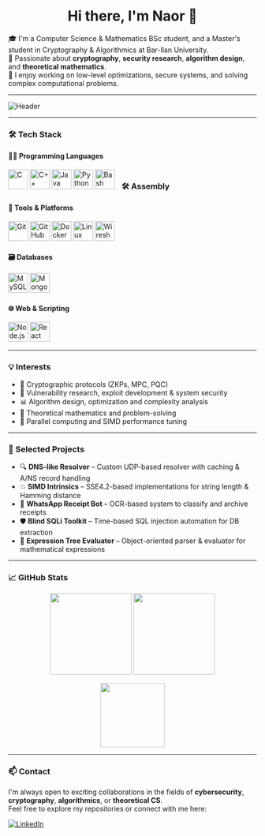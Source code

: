 <h1 align="center">Hi there, I'm Naor 👋</h1>

🎓 I'm a Computer Science & Mathematics BSc student, and a Master's student in Cryptography & Algorithmics at Bar-Ilan University.  
🔐 Passionate about **cryptography**, **security research**, **algorithm design**, and **theoretical mathematics**.  
🧠 I enjoy working on low-level optimizations, secure systems, and solving complex computational problems.

---

![Header](https://capsule-render.vercel.app/api?type=waving&color=0:0F2027,50:203A43,100:2C5364&height=200&section=header&text=Welcome%20to%20My%20GitHub!&fontSize=35&fontColor=ffffff)

---

### 🛠️ Tech Stack

#### 👨‍💻 Programming Languages
<p align="left">
  <img src="https://cdn.jsdelivr.net/gh/devicons/devicon/icons/c/c-original.svg" height="40" alt="C"/>
  <img src="https://cdn.jsdelivr.net/gh/devicons/devicon/icons/cplusplus/cplusplus-original.svg" height="40" alt="C++"/>
  <img src="https://cdn.jsdelivr.net/gh/devicons/devicon/icons/java/java-original.svg" height="40" alt="Java"/>
  <img src="https://cdn.jsdelivr.net/gh/devicons/devicon/icons/python/python-original.svg" height="40" alt="Python"/>
  <img src="https://cdn.jsdelivr.net/gh/devicons/devicon/icons/bash/bash-original.svg" height="40" alt="Bash"/>
  <span style="display:inline-block; vertical-align:middle; margin-left:10px; font-weight:bold; font-size:16px;">🛠️ Assembly</span>
</p>

#### 🧰 Tools & Platforms
<p align="left">
  <img src="https://cdn.jsdelivr.net/gh/devicons/devicon/icons/git/git-original.svg" height="40" alt="Git"/>
  <img src="https://cdn.jsdelivr.net/gh/devicons/devicon/icons/github/github-original.svg" height="40" alt="GitHub"/>
  <img src="https://cdn.jsdelivr.net/gh/devicons/devicon/icons/docker/docker-original.svg" height="40" alt="Docker"/>
  <img src="https://cdn.jsdelivr.net/gh/devicons/devicon/icons/linux/linux-original.svg" height="40" alt="Linux"/>
  <img src="https://upload.wikimedia.org/wikipedia/commons/c/c6/Wireshark_icon_new.png" height="40" alt="Wireshark"/>
</p>

#### 🗃️ Databases
<p align="left">
  <img src="https://cdn.jsdelivr.net/gh/devicons/devicon/icons/mysql/mysql-original.svg" height="40" alt="MySQL"/>
  <img src="https://cdn.jsdelivr.net/gh/devicons/devicon/icons/mongodb/mongodb-original.svg" height="40" alt="MongoDB"/>
</p>

#### 🌐 Web & Scripting
<p align="left">
  <img src="https://cdn.jsdelivr.net/gh/devicons/devicon/icons/nodejs/nodejs-original.svg" height="40" alt="Node.js"/>
  <img src="https://cdn.jsdelivr.net/gh/devicons/devicon/icons/react/react-original.svg" height="40" alt="React"/>
</p>

---

### 💡 Interests

- 🧩 Cryptographic protocols (ZKPs, MPC, PQC)
- 🔐 Vulnerability research, exploit development & system security
- 📊 Algorithm design, optimization and complexity analysis
- 🔢 Theoretical mathematics and problem-solving
- 🧮 Parallel computing and SIMD performance tuning

---

### 🧪 Selected Projects

- 🔍 **DNS-like Resolver** – Custom UDP-based resolver with caching & A/NS record handling  
- 💥 **SIMD Intrinsics** – SSE4.2-based implementations for string length & Hamming distance  
- 🧾 **WhatsApp Receipt Bot** – OCR-based system to classify and archive receipts  
- 🛡️ **Blind SQLi Toolkit** – Time-based SQL injection automation for DB extraction  
- 📐 **Expression Tree Evaluator** – Object-oriented parser & evaluator for mathematical expressions

---

### 📈 GitHub Stats

<p align="center">
  <img src="https://github-readme-stats.vercel.app/api?username=naor-dahan&show_icons=true&theme=github_dark" height="165"/>
  <img src="https://streak-stats.demolab.com?user=naor-dahan&theme=dark" height="165"/>
</p>
<p align="center">
  <img src="https://github-readme-stats.vercel.app/api/top-langs/?username=naor-dahan&layout=compact&theme=github_dark" height="130"/>
</p>

---

### 📫 Contact

I'm always open to exciting collaborations in the fields of **cybersecurity**, **cryptography**, **algorithmics**, or **theoretical CS**.  
Feel free to explore my repositories or connect with me here:

[![LinkedIn](https://img.shields.io/badge/LinkedIn-%230077B5.svg?style=for-the-badge&logo=linkedin&logoColor=white)](https://www.linkedin.com/in/naor-meir-dahan/)
